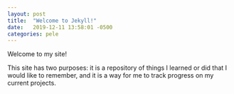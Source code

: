 ```yaml
---
layout: post
title:  "Welcome to Jekyll!"
date:   2019-12-11 13:58:01 -0500
categories: pele
---
```


Welcome to my site! 

This site has two purposes: it is a repository of things I learned or did that I would like to remember, and it is a way for me to track progress on my current projects.